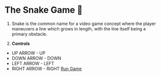 # The Snake Game 🐍
1. Snake is the common name for a video game concept where the player maneuvers a line which grows in length, with the line itself being a primary obstacle.

2. **Controls**
* UP ARROW - UP
* DOWN ARROW - DOWN
* LEFT ARROW - LEFT 
* RIGHT ARROW - RIGHT
[Run Game](https://cdn.rawgit.com/tusharxsharma/The-Snake-Game/master/Snakegame.html)
 
